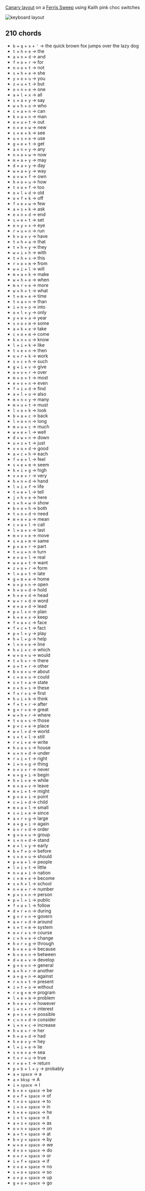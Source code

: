 [Canary layout](https://github.com/Apsu/Canary) on a [Ferris Sweep](https://github.com/davidphilipbarr/Sweep) using Kailh pink choc switches

![keyboard layout](keymap.svg)

## 210 chords

- `b` + `q` + `x` + `'` → the quick brown fox jumps over the lazy dog
- `t` + `h` + `e` → the
- `a` + `n` + `d` → and
- `f` + `o` + `r` → for
- `n` + `o` + `t` → not
- `s` + `h` + `e` → she
- `y` + `o` + `u` → you
- `z` + `u` + `t` → but
- `o` + `n` + `e` → one
- `a` + `l` + `x` → all
- `s` + `a` + `y` → say
- `w` + `h` + `o` → who
- `c` + `a` + `n` → can
- `k` + `a` + `n` → man
- `o` + `u` + `t` → out
- `n` + `e` + `w` → new
- `s` + `e` + `k` → see
- `u` + `s` + `e` → use
- `g` + `e` + `t` → get
- `a` + `n` + `y` → any
- `n` + `o` + `w` → now
- `m` + `a` + `y` → may
- `d` + `a` + `y` → day
- `w` + `a` + `y` → way
- `o` + `w` + `f` → own
- `h` + `o` + `u` → how
- `t` + `o` + `f` → too
- `o` + `l` + `d` → old
- `o` + `f` + `k` → off
- `f` + `e` + `w` → few
- `a` + `s` + `k` → ask
- `e` + `n` + `d` → end
- `s` + `e` + `t` → set
- `e` + `y` + `x` → eye
- `r` + `u` + `n` → run
- `h` + `a` + `v` → have
- `t` + `h` + `a` → that
- `t` + `h` + `y` → they
- `w` + `i` + `h` → with
- `t` + `h` + `s` → this
- `r` + `o` + `m` → from
- `w` + `i` + `l` → will
- `m` + `a` + `k` → make
- `w` + `h` + `e` → when
- `m` + `r` + `e` → more
- `w` + `h` + `t` → what
- `t` + `m` + `e` → time
- `t` + `a` + `n` → than
- `i` + `n` + `o` → into
- `o` + `l` + `y` → only
- `y` + `e` + `a` → year
- `s` + `o` + `m` → some
- `a` + `k` + `e` → take
- `c` + `o` + `m` → come
- `k` + `n` + `o` → know
- `l` + `i` + `k` → like
- `t` + `e` + `n` → then
- `o` + `r` + `k` → work
- `s` + `c` + `h` → such
- `g` + `i` + `v` → give
- `o` + `v` + `r` → over
- `m` + `o` + `t` → most
- `e` + `v` + `n` → even
- `f` + `i` + `d` → find
- `a` + `l` + `o` → also
- `m` + `n` + `y` → many
- `m` + `u` + `t` → must
- `l` + `o` + `k` → look
- `b` + `a` + `c` → back
- `l` + `o` + `n` → long
- `m` + `u` + `c` → much
- `w` + `e` + `l` → well
- `d` + `w` + `n` → down
- `u` + `s` + `t` → just
- `v` + `o` + `d` → good
- `a` + `c` + `h` → each
- `f` + `e` + `l` → feel
- `s` + `e` + `m` → seem
- `h` + `i` + `g` → high
- `v` + `e` + `r` → very
- `h` + `n` + `d` → hand
- `l` + `i` + `f` → life
- `t` + `e` + `l` → tell
- `j` + `h` + `e` → here
- `s` + `h` + `w` → show
- `b` + `o` + `h` → both
- `t` + `n` + `d` → need
- `m` + `e` + `a` → mean
- `c` + `a` + `l` → call
- `l` + `a` + `s` → last
- `m` + `v` + `e` → move
- `s` + `a` + `m` → same
- `p` + `a` + `r` → part
- `t` + `u` + `n` → turn
- `e` + `a` + `l` → real
- `w` + `a` + `t` → want
- `z` + `o` + `r` → form
- `l` + `a` + `t` → late
- `g` + `m` + `e` → home
- `o` + `p` + `n` → open
- `h` + `o` + `d` → hold
- `h` + `e` + `d` → head
- `w` + `r` + `d` → word
- `e` + `a` + `d` → lead
- `p` + `l` + `n` → plan
- `k` + `e` + `x` → keep
- `f` + `a` + `c` → face
- `f` + `c` + `t` → fact
- `p` + `l` + `y` → play
- `h` + `l` + `p` → help
- `l` + `n` + `e` → line
- `h` + `i` + `c` → which
- `w` + `o` + `u` → would
- `t` + `h` + `r` → there
- `o` + `t` + `r` → other
- `b` + `o` + `u` → about
- `c` + `o` + `u` → could
- `s` + `t` + `a` → state
- `n` + `h` + `s` → these
- `f` + `r` + `s` → first
- `h` + `i` + `k` → think
- `f` + `t` + `r` → after
- `g` + `r` + `e` → great
- `w` + `h` + `r` → where
- `t` + `o` + `s` → those
- `p` + `c` + `e` → place
- `w` + `l` + `d` → world
- `s` + `t` + `l` → still
- `r` + `i` + `e` → write
- `h` + `o` + `s` → house
- `u` + `n` + `d` → under
- `r` + `i` + `t` → right
- `i` + `n` + `g` → thing
- `n` + `v` + `r` → never
- `e` + `g` + `i` → begin
- `h` + `i` + `e` → while
- `e` + `a` + `v` → leave
- `m` + `i` + `t` → might
- `p` + `o` + `i` → point
- `c` + `i` + `d` → child
- `m` + `a` + `l` → small
- `s` + `i` + `e` → since
- `a` + `r` + `g` → large
- `a` + `g` + `i` → again
- `o` + `r` + `d` → order
- `g` + `o` + `u` → group
- `s` + `n` + `d` → stand
- `e` + `l` + `y` → early
- `b` + `f` + `o` → before
- `s` + `o` + `u` → should
- `p` + `e` + `l` → people
- `l` + `i` + `t` → little
- `n` + `a` + `i` → nation
- `c` + `m` + `e` → become
- `s` + `h` + `l` → school
- `n` + `e` + `r` → number
- `p` + `s` + `n` → person
- `p` + `l` + `i` → public
- `f` + `o` + `l` → follow
- `d` + `r` + `n` → during
- `g` + `r` + `n` → govern
- `a` + `r` + `d` → around
- `s` + `t` + `m` → system
- `o` + `r` + `s` → course
- `c` + `h` + `e` → change
- `h` + `r` + `g` → through
- `b` + `e` + `a` → because
- `b` + `e` + `n` → between
- `d` + `e` + `v` → develop
- `g` + `e` + `n` → general
- `a` + `h` + `r` → another
- `a` + `g` + `n` → against
- `r` + `n` + `t` → present
- `i` + `t` + `o` → without
- `r` + `g` + `m` → program
- `l` + `e` + `m` → problem
- `h` + `e` + `v` → however
- `i` + `n` + `r` → interest
- `p` + `s` + `e` → possible
- `c` + `n` + `d` → consider
- `i` + `n` + `c` → increase
- `h` + `e` + `r` → her
- `h` + `a` + `d` → had
- `h` + `e` + `y` → hey
- `l` + `i` + `e` → lie
- `s` + `e` + `a` → sea
- `t` + `r` + `u` → true
- `r` + `e` + `t` → return
- `p` + `b` + `l` + `y` → probably
- `a` + `space` → a
- `a` + `bksp` → A
- `i` + `space` → I
- `b` + `e` + `space` → be
- `o` + `f` + `space` → of
- `t` + `o` + `space` → to
- `i` + `n` + `space` → in
- `h` + `e` + `space` → he
- `i` + `t` + `space` → it
- `a` + `s` + `space` → as
- `o` + `n` + `space` → on
- `a` + `t` + `space` → at
- `b` + `y` + `space` → by
- `w` + `e` + `space` → we
- `d` + `o` + `space` → do
- `o` + `r` + `space` → or
- `i` + `f` + `space` → if
- `n` + `e` + `space` → no
- `s` + `o` + `space` → so
- `u` + `p` + `space` → up
- `g` + `o` + `space` → go
